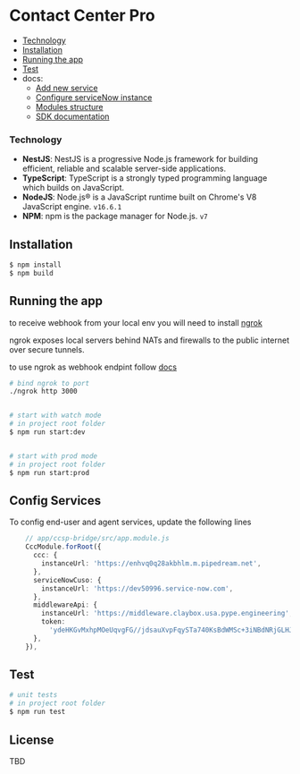 # Contact Center Pro
- [Technology](#technology)
- [Installation](#installation)
- [Running the app](#running-the-app)
- [Test](#test)
- docs:
    - [Add new service](/docs/add-new-service.md)
    - [Configure serviceNow instance](/docs/configure-serviceNow-instance.md)
    - [Modules structure](/docs/modules-structure.md)
    - [SDK documentation](https://ccc.claybox.usa.pype.engineering/docs/modules.html)
### Technology

- **NestJS**: NestJS is a progressive Node.js framework for building efficient, reliable and scalable server-side applications. 
- **TypeScript**: TypeScript is a strongly typed programming language which builds on JavaScript.
- **NodeJS**: Node.js® is a JavaScript runtime built on Chrome's V8 JavaScript engine. `v16.6.1`
- **NPM**: npm is the package manager for Node.js. `v7`


## Installation

```bash
$ npm install
$ npm build
```

## Running the app
to receive webhook from your local env you will need to install [ngrok](https://ngrok.com/)

ngrok exposes local servers behind NATs and firewalls to the public internet over secure tunnels.
 
to use ngrok as webhook endpint follow [docs](/docs/configure-serviceNow-instance.md)


```bash
# bind ngrok to port
./ngrok http 3000


# start with watch mode
# in project root folder
$ npm run start:dev


# start with prod mode
# in project root folder
$ npm run start:prod


```
## Config Services
To config end-user and agent services, update the following lines

```ts
    // app/ccsp-bridge/src/app.module.js
    CccModule.forRoot({
      ccc: {
        instanceUrl: 'https://enhvq0q28akbhlm.m.pipedream.net',
      },
      serviceNowCuso: {
        instanceUrl: 'https://dev50996.service-now.com',
      },
      middlewareApi: {
        instanceUrl: 'https://middleware.claybox.usa.pype.engineering',
        token:
          'ydeHKGvMxhpMOeUqvgFG//jdsauXvpFqySTa740KsBdWMSc+3iNBdNRjGLHJ6frY',
      },
    }),
````

## Test

```bash
# unit tests
# in project root folder
$ npm run test
```

## License
TBD